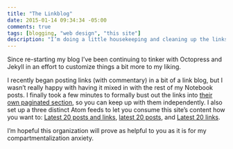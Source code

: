 ```yaml
---
title: "The Linkblog"
date: 2015-01-14 09:34:34 -05:00
comments: true
tags: [blogging, "web design", "this site"]
description: "I’m doing a little housekeeping and cleaning up the links a bit. The linkblog now has its own permenant home."
---
```


Since re-starting my blog I’ve been continuing to tinker with Octopress and Jekyll in an effort to customize things a bit more to my liking.

I recently began posting links (with commentary) in a bit of a link blog, but I wasn’t really happy with having it mixed in with the rest of my Notebook posts. I finally took a few minutes to formally bust out the links into [their own paginated section](/notebook/links/), so you can keep up with them independently. I also set up a three distinct Atom feeds to let you consume this site’s content how you want to: [Latest 20 posts and links](/atom.xml), [latest 20 posts](/atom-latest-posts.xml), and [Latest 20 links](/atom-latest-links.xml).

I’m hopeful this organization will prove as helpful to you as it is for my compartmentalization anxiety.
